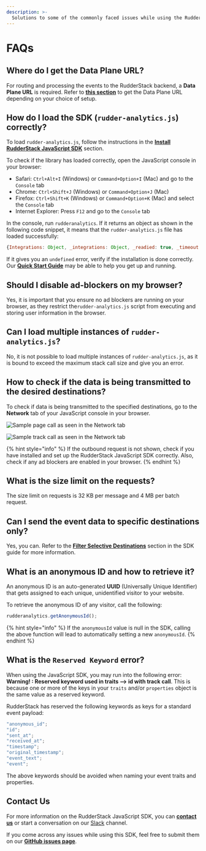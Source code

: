 ```yaml
---
description: >-
  Solutions to some of the commonly faced issues while using the RudderStack JavaScript SDK.
---
```


# FAQs

## Where do I get the Data Plane URL?

For routing and processing the events to the RudderStack backend, a **Data Plane URL** is required. Refer to [**this section**](https://docs.rudderstack.com/get-started/installing-and-setting-up-rudderstack#what-is-a-data-plane-url-where-do-i-get-it) to get the Data Plane URL depending on your choice of setup.

## How do I load the SDK (`rudder-analytics.js`) correctly?

To load `rudder-analytics.js`, follow the instructions in the [**Install RudderStack JavaScript SDK**](https://docs.rudderstack.com/stream-sources/rudderstack-sdk-integration-guides/rudderstack-javascript-sdk/quick-start-guide) section.

To check if the library has loaded correctly, open the JavaScript console in your browser:

- Safari: `Ctrl+Alt+I` \(Windows\) or `Command+Option+I` \(Mac\) and go to the `Console` tab
- Chrome: `Ctrl+Shift+J` \(Windows\) or `Command+Option+J` \(Mac\)
- Firefox: `Ctrl+Shift+K` \(Windows\) or `Command+Option+K` \(Mac\) and select the `Console` tab
- Internet Explorer: Press `F12` and go to the `Console` tab

In the console, run `rudderanalytics`. If it returns an object as shown in the following code snippet, it means that the `rudder-analytics.js` file has loaded successfully:

```javascript
{Integrations: Object, _integrations: Object, _readied: true, _timeout: 300, _user: n_}
```

If it gives you an `undefined` error, verify if the installation is done correctly. Our [**Quick Start Guide**](https://docs.rudderstack.com/stream-sources/rudderstack-sdk-integration-guides/rudderstack-javascript-sdk/quick-start-guide) may be able to help you get up and running.

## Should I disable ad-blockers on my browser?

Yes, it is important that you ensure no ad blockers are running on your browser, as they restrict the`rudder-analytics.js` script from executing and storing user information in the browser.

## Can I load multiple instances of `rudder-analytics.js`?

No, it is not possible to load multiple instances of `rudder-analytics.js`, as it is bound to exceed the maximum stack call size and give you an error.

## How to check if the data is being transmitted to the desired destinations?

To check if data is being transmitted to the specified destinations, go to the **Network** tab of your JavaScript console in your browser.

![Sample page call as seen in the Network tab](https://lh5.googleusercontent.com/h53eypqI3lWd_2wqzVnP_9KVXl8vHdJ39PP2b2oPLbUpEw5xMioO8wKhvDJHYnoMQLWQkQyMx-GDxzhxtTtgWECDFa0cLP85Mzd80relg6xkptwHoDJPiAixpH3XblrNosGJd4M3)

![Sample track call as seen in the Network tab](https://lh5.googleusercontent.com/0Mw5GDmeE0C8pugsTHXn4Ss6bmF05UseoSAsi2z2S1QIhw6rBGlBROUVICHZxef3KNUOvt9o6uNE-czGxRU09huZV2SF6J24S_nLTywyKKPRsNjCCD9hAyGX3BzChcF3RbchKYQf)

{% hint style="info" %}
If the outbound request is not shown, check if you have installed and set up the RudderStack JavaScript SDK correctly. Also, check if any ad blockers are enabled in your browser.
{% endhint %}

## What is the size limit on the requests?

The size limit on requests is 32 KB per message and 4 MB per batch request.

## Can I send the event data to specific destinations only?

Yes, you can. Refer to the [**Filter Selective Destinations**](https://docs.rudderstack.com/stream-sources/rudderstack-sdk-integration-guides/rudderstack-javascript-sdk#filter-selective-destinations) section in the SDK guide for more information.

## What is an anonymous ID and how to retrieve it?

An anonymous ID is an auto-generated **UUID** \(Universally Unique Identifier\) that gets assigned to each unique, unidentified visitor to your website.

To retrieve the anonymous ID of any visitor, call the following:

```javascript
rudderanalytics.getAnonymousId();
```

{% hint style="info" %}
If the `anonymousId` value is null in the SDK, calling the above function will lead to automatically setting a new `anonymousId`.
{% endhint %}

## What is the `Reserved Keyword` error?

When using the JavaScript SDK, you may run into the following error: **Warning! : Reserved keyword used in traits --> id with track call**. This is because one or more of the keys in your `traits` and/or `properties` object is the same value as a reserved keyword.

RudderStack has reserved the following keywords as keys for a standard event payload:

```javascript
"anonymous_id";
"id";
"sent_at";
"received_at";
"timestamp";
"original_timestamp";
"event_text";
"event";
```

The above keywords should be avoided when naming your event traits and properties.


## **Contact Us**

For more information on the RudderStack JavaScript SDK, you can [**contact us**](mailto:%20docs@rudderstack.com) or start a conversation on our [Slack](https://resources.rudderstack.com/join-rudderstack-slack) channel.

If you come across any issues while using this SDK, feel free to submit them on our [**GitHub issues page**](https://github.com/rudderlabs/rudder-sdk-js/issues).
